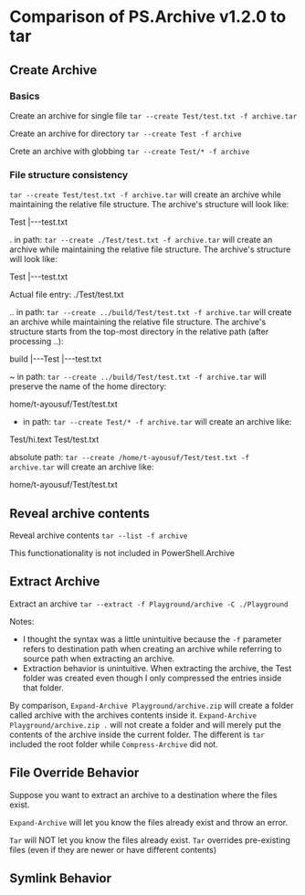 # Comparison of PS.Archive v1.2.0 to tar

## Create Archive

### Basics

Create an archive for single file `tar --create Test/test.txt -f archive.tar`

Create an archive for directory `tar --create Test -f archive`

Crete an archive with globbing `tar --create Test/* -f archive`

### File structure consistency

`tar --create Test/test.txt -f archive.tar` will create an archive while maintaining the relative file structure. The archive's structure will look like:

Test
|---test.txt

. in path:
`tar --create ./Test/test.txt -f archive.tar` will create an archive while maintaining the relative file structure. The archive's structure will look like:

Test
|---test.txt

Actual file entry:
./Test/test.txt


.. in  path:
`tar --create ../build/Test/test.txt -f archive.tar` will create an archive while maintaining the relative file structure. The archive's structure starts from the top-most directory in the relative path (after processing ..):

build
|---Test
    |---test.txt

~ in path:
`tar --create ../build/Test/test.txt -f archive.tar` will preserve the name of the home directory:

home/t-ayousuf/Test/test.txt

* in path:
`tar --create Test/* -f archive.tar` will create an archive like:

Test/hi.text
Test/test.txt

absolute path:
`tar --create /home/t-ayousuf/Test/test.txt -f archive.tar` will create an archive like:

home/t-ayousuf/Test/test.txt

## Reveal archive contents

Reveal archive contents `tar --list -f archive`

This functionationality is not included in PowerShell.Archive

## Extract Archive

Extract an archive `tar --extract -f Playground/archive -C ./Playground`

Notes:
- I thought the syntax was a little unintuitive because the `-f` parameter refers to destination path when creating an archive while referring to source path when extracting an archive.
- Extraction behavior is unintuitive. When extracting the archive, the Test folder was created even though I only compressed the entries inside that folder. 

By comparison, `Expand-Archive Playground/archive.zip` will create a folder called archive with the archives contents inside it. `Expand-Archive Playground/archive.zip .` will not create a folder and will merely put the contents of the archive inside the current folder. The different is `tar` included the root folder while `Compress-Archive` did not.

## File Override Behavior

Suppose you want to extract an archive to a destination where the files exist.

`Expand-Archive` will let you know the files already exist and throw an error. 

`Tar` will NOT let you know the files already exist. `Tar` overrides pre-existing files (even if they are newer or have different contents)

## Symlink Behavior